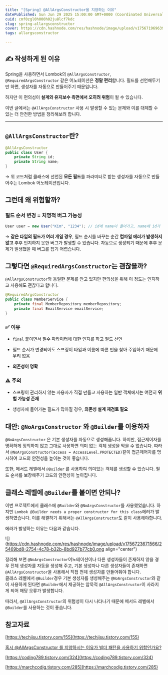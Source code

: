 ```yaml
---
title: "[Spring] @AllArgsConstructor을 지양하는 이유"
datePublished: Sun Jun 29 2025 15:00:00 GMT+0000 (Coordinated Universal Time)
cuid: cmf0zgl0h000h02ju8lcf7kdc
slug: spring-allargsconstructor
cover: https://cdn.hashnode.com/res/hashnode/image/upload/v1756719696393/93403110-517d-4d27-bc2c-4596278850f9.png
tags: allargsconstructor

---
```


## ✍️ 작성하게 된 이유

Spring을 사용하면서 Lombok의 `@AllArgsConstructor`, `@RequiredArgsConstructor` 같은 어노테이션은 **정말 편리**합니다. 필드를 선언해두기만 하면, 생성자를 자동으로 만들어주기 때문입니다.

하지만 이 편의성이 **설계와 유지보수 측면에서 오히려 위험**이 될 수 있습니다.

이번 글에서는 `@AllArgsConstructor` 사용 시 발생할 수 있는 문제와 이를 대체할 수 있는 더 안전한 방법을 정리해보려 합니다.

---

## `@AllArgsConstructor`란?

```java
@AllArgsConstructor
public class User {
    private String id;
    private String name;
}
```

→ 위 코드처럼 클래스에 선언된 **모든 필드**를 파라미터로 받는 생성자를 자동으로 만들어주는 Lombok 어노테이션입니다.

## 그런데 왜 위험할까?

### 필드 순서 변경 = 치명적 버그 가능성

```java
User user = new User("Kim", "1234"); // id에 name이 들어가고, name에 id가 들어감!
```

→ **같은 타입의 필드가 여러 개일 경우**, 필드 순서를 바꾸는 순간 **컴파일 에러가 발생하지 않고** 추후 인지하지 못한 버그가 발생할 수 있습니다. 자동으로 생성되기 때문에 추후 문제가 발생했을 때 버그를 잡기 어렵습니다.

## 그렇다면 `@RequiredArgsConstructor`는 괜찮을까?

`@AllArgsConstructor`와 동일한 문제를 안고 있지만 편의성을 위해 이 정도는 인지하고 사용해도 괜찮다고 합니다.

```java
@RequiredArgsConstructor
public class MemberService {
    private final MemberRepository memberRepository;
    private final EmailService emailService;
}
```

### ✅ 이유

* `final` 붙이면서 필수 파라미터에 대한 인지를 하고 필드 선언
    
* 필드 순서가 변경되어도 스프링이 타입과 이름에 따른 빈을 찾아 주입하기 때문에 무리 없음
    
* **의존성이 명확**
    

### ⚠️ 주의

* 스프링이 관리하지 않는 사용자가 직접 만들고 사용하는 일반 객체에서는 여전히 **위험 가능성 존재**
    
* 생성자에 들어가는 필드가 많아질 경우, **의존성 설계 재검토 필요**
    

## 대안: `@NoArgsConstructor` 와 `@Builder`를 이용하자

`@NoArgsConstructor` 은 기본 생성자를 자동으로 생성해줍니다. 하지만, 접근제어자를 명확하게 정의하지 않고 그대로 사용하면 의미 없는 객체 생성을 막을 수 없습니다. 따라서 `@NoArgsConstructor(access = AccessLevel.PROTECTED)`같이 접근제어자를 명시하여 코드의 안전성을 높이는 것이 좋습니다.

또한, 메서드 레벨에서 `@Builder` 를 사용하여 의미있는 객체를 생성할 수 있습니다. 필드 순서를 보장해주기 코드의 안전성이 높아집니다.

## 클래스 레벨에 `@Builder`를 붙이면 안되나?

이번 프로젝트에서 클래스에 `@Builder`와 `@NoArgsConstructor`를 사용했었습니다. 하지만 `Lombok @Builder needs a proper constructor for this class`에러가 발생하였습니다. 이를 해결하기 위해서는 `@AllArgsConstructor`도 같이 사용해야합니다.

에러가 발생하는 이유는 다음과 같습니다.

![](https://cdn.hashnode.com/res/hashnode/image/upload/v1756723671566/25469bd8-2754-4c78-b32b-8bd927b77cb0.png align="center")

정리해 보면 `@NoArgsConstructor`어노테이션이나 다른 생성자들이 존재하지 않을 경우 전체 생성자를 자동을 생성해 주고, 기본 생성자나 다른 생성자들이 존재하면 `@AllArgsConstructor`을 사용해서 직접 전체 생성자를 만들어줘야 합니다.  
클래스 레벨에서 `@Builder`경우 기본 생성자를 생성해주는 `@NoArgsConstructor`와 같이 사용하게 된다면 `@Builder`에서 제공하는 암묵적 `@AllArgsConstructor`이 사라지게 되어 해당 오류가 발생합니다.

따라서, `@AllArgsConstructor`의 위험성이 다시 나타나기 때문에 메서드 레벨에서 `@Builder`를 사용하는 것이 좋습니다.

## 참고자료

[https://techjisu.tistory.com/155](https://techjisu.tistory.com/155)

[혹시 @AllArgsConstructor 를 지양하시는 이유가 빌더 패턴을 사용하기 위함인가요?](https://www.inflearn.com/community/questions/1179578/%ED%98%B9%EC%8B%9C-allargsconstructor-%EB%A5%BC-%EC%A7%80%EC%96%91%ED%95%98%EC%8B%9C%EB%8A%94-%EC%9D%B4%EC%9C%A0%EA%B0%80-%EB%B9%8C%EB%8D%94-%ED%8C%A8%ED%84%B4%EC%9D%84-%EC%82%AC%EC%9A%A9%ED%95%98%EA%B8%B0-%EC%9C%84%ED%95%A8%EC%9D%B8%EA%B0%80%EC%9A%94?srsltid=AfmBOorpSHhT_ymfi0YEtyZEkpoUhCGFcXsbOB7LgI6TUAfqdib3xUxv)

[https://coding789.tistory.com/324](https://coding789.tistory.com/324)

[https://marchcodig.tistory.com/285](https://marchcodig.tistory.com/285)